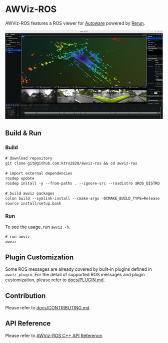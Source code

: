 # AWViz-ROS

AWViz-ROS features a ROS viewer for [Autoware](https://autoware.org) powered by [Rerun](https://rerun.io).

<div align="center">
    <img src="./docs/images/awviz-viewer.png" alt="awviz-viewer">
</div>

## Build & Run

### Build

```shell
# download repository
git clone git@github.com:ktro2828/awviz-ros && cd awviz-ros

# import external dependencies
rosdep update
rosdep install -y --from-paths . --ignore-src --rosdistro $ROS_DISTRO

# build awviz packages
colon build --symlink-install --cmake-args -DCMAKE_BUILD_TYPE=Release
source install/setup.bash
```

### Run

To see the usage, run `awviz -h`.

```shell
# run awviz
awviz
```

## Plugin Customization

Some ROS messages are already covered by built-in plugins defined in `awviz_plugin`.
For the detail of supported ROS messages and plugin customization, please refer to [docs/PLUGIN.md](./docs/PLUGIN.md).

## Contribution

Please refer to [docs/CONTRIBUTING.md](./docs/CONTRIBUTING.md).

## API Reference

Please refer to [AWViz-ROS C++ API Reference](https://ktro2828.github.io/awviz-ros/).
